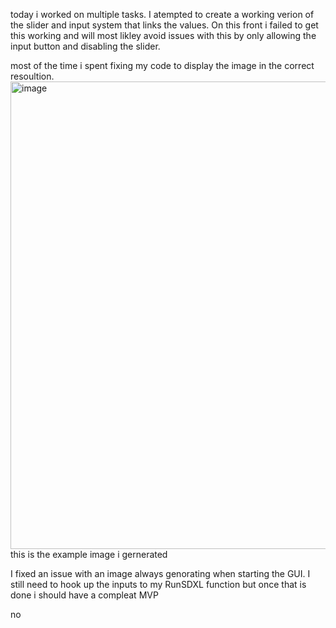 today i worked on multiple tasks. I atempted to create a working verion of the slider and input system that links the values. On this front i failed to get this working and will most likley avoid issues with this by only allowing the input button and disabling the slider.

most of the time i spent fixing my code to display the image in the correct resoultion.
<img width="748" alt="image" src="https://github.com/FantasticMrCat42/2023-2024/assets/129550102/a35ccfb7-139c-431e-8901-8434f58e28f8">
this is the example image i gernerated

I fixed an issue with an image always genorating when starting the GUI. I still need to hook up the inputs to my RunSDXL function but once that is done i should have a compleat MVP

no